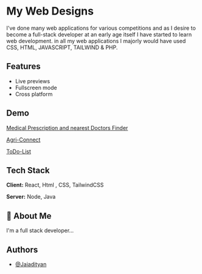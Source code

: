 
# My Web Designs

I've done many web applications for various competitions and as I desire to become a full-stack developer at an early age itself I have started to learn web development. in all my web applications I majorly would have used CSS, HTML, JAVASCRIPT, TAILWIND & PHP.


## Features

- Live previews
- Fullscreen mode
- Cross platform


## Demo

[Medical Prescription and nearest Doctors Finder](https://jaiadityans.github.io/Heath-care/)

[Agri-Connect](https://github.com/JaiadityanS/Agri-connect)

[ToDo-List](https://github.com/JaiadityanS/Todo-list)
## Tech Stack

**Client:** React, Html , CSS, TailwindCSS

**Server:** Node, Java


## 🚀 About Me
I'm a full stack developer...


## Authors

- [@Jaiadityan](https://www.github.com/jaiadityans)

